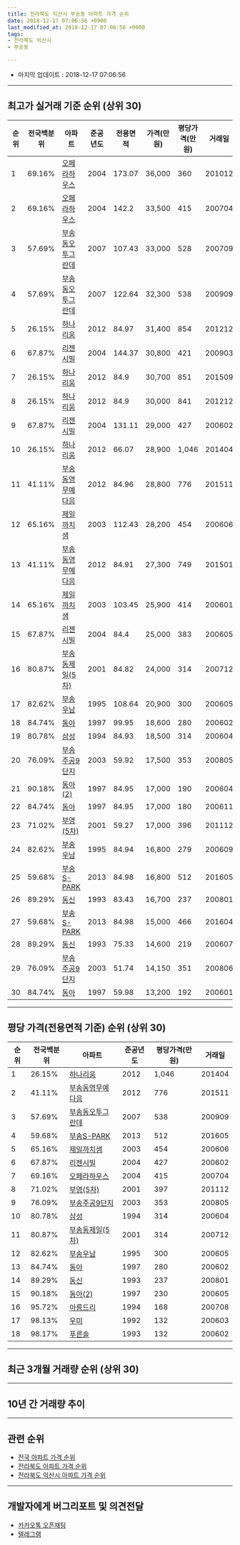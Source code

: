 ```yaml
---
title: 전라북도 익산시 부송동 아파트 가격 순위
date: 2018-12-17 07:06:56 +0900
last_modified_at: 2018-12-17 07:06:56 +0900
tags:
- 전라북도 익산시
- 부송동

---
```


* 마지막 업데이트 : 2018-12-17 07:06:56

---

## 최고가 실거래 기준 순위 (상위 30)


|순위|전국백분위|아파트|준공년도|전용면적|가격(만원)|평당가격(만원)|거래일|
|---|---|---|---|---|---|---|---|
|1|69.16%|[오페라하우스](https://search.naver.com/search.naver?query=%EC%A0%84%EB%9D%BC%EB%B6%81%EB%8F%84+%EC%9D%B5%EC%82%B0%EC%8B%9C+%EB%B6%80%EC%86%A1%EB%8F%99+%EC%98%A4%ED%8E%98%EB%9D%BC%ED%95%98%EC%9A%B0%EC%8A%A4)|2004|173.07|36,000|360|201012|
|2|69.16%|[오페라하우스](https://search.naver.com/search.naver?query=%EC%A0%84%EB%9D%BC%EB%B6%81%EB%8F%84+%EC%9D%B5%EC%82%B0%EC%8B%9C+%EB%B6%80%EC%86%A1%EB%8F%99+%EC%98%A4%ED%8E%98%EB%9D%BC%ED%95%98%EC%9A%B0%EC%8A%A4)|2004|142.2|33,500|415|200704|
|3|57.69%|[부송동오투그란데](https://search.naver.com/search.naver?query=%EC%A0%84%EB%9D%BC%EB%B6%81%EB%8F%84+%EC%9D%B5%EC%82%B0%EC%8B%9C+%EB%B6%80%EC%86%A1%EB%8F%99+%EB%B6%80%EC%86%A1%EB%8F%99%EC%98%A4%ED%88%AC%EA%B7%B8%EB%9E%80%EB%8D%B0)|2007|107.43|33,000|528|200709|
|4|57.69%|[부송동오투그란데](https://search.naver.com/search.naver?query=%EC%A0%84%EB%9D%BC%EB%B6%81%EB%8F%84+%EC%9D%B5%EC%82%B0%EC%8B%9C+%EB%B6%80%EC%86%A1%EB%8F%99+%EB%B6%80%EC%86%A1%EB%8F%99%EC%98%A4%ED%88%AC%EA%B7%B8%EB%9E%80%EB%8D%B0)|2007|122.64|32,300|538|200909|
|5|26.15%|[하나리움](https://search.naver.com/search.naver?query=%EC%A0%84%EB%9D%BC%EB%B6%81%EB%8F%84+%EC%9D%B5%EC%82%B0%EC%8B%9C+%EB%B6%80%EC%86%A1%EB%8F%99+%ED%95%98%EB%82%98%EB%A6%AC%EC%9B%80)|2012|84.97|31,400|854|201212|
|6|67.87%|[리젠시빌](https://search.naver.com/search.naver?query=%EC%A0%84%EB%9D%BC%EB%B6%81%EB%8F%84+%EC%9D%B5%EC%82%B0%EC%8B%9C+%EB%B6%80%EC%86%A1%EB%8F%99+%EB%A6%AC%EC%A0%A0%EC%8B%9C%EB%B9%8C)|2004|144.37|30,800|421|200903|
|7|26.15%|[하나리움](https://search.naver.com/search.naver?query=%EC%A0%84%EB%9D%BC%EB%B6%81%EB%8F%84+%EC%9D%B5%EC%82%B0%EC%8B%9C+%EB%B6%80%EC%86%A1%EB%8F%99+%ED%95%98%EB%82%98%EB%A6%AC%EC%9B%80)|2012|84.9|30,700|851|201509|
|8|26.15%|[하나리움](https://search.naver.com/search.naver?query=%EC%A0%84%EB%9D%BC%EB%B6%81%EB%8F%84+%EC%9D%B5%EC%82%B0%EC%8B%9C+%EB%B6%80%EC%86%A1%EB%8F%99+%ED%95%98%EB%82%98%EB%A6%AC%EC%9B%80)|2012|84.9|30,000|841|201212|
|9|67.87%|[리젠시빌](https://search.naver.com/search.naver?query=%EC%A0%84%EB%9D%BC%EB%B6%81%EB%8F%84+%EC%9D%B5%EC%82%B0%EC%8B%9C+%EB%B6%80%EC%86%A1%EB%8F%99+%EB%A6%AC%EC%A0%A0%EC%8B%9C%EB%B9%8C)|2004|131.11|29,000|427|200602|
|10|26.15%|[하나리움](https://search.naver.com/search.naver?query=%EC%A0%84%EB%9D%BC%EB%B6%81%EB%8F%84+%EC%9D%B5%EC%82%B0%EC%8B%9C+%EB%B6%80%EC%86%A1%EB%8F%99+%ED%95%98%EB%82%98%EB%A6%AC%EC%9B%80)|2012|66.07|28,900|1,046|201404|
|11|41.11%|[부송동영무예다음](https://search.naver.com/search.naver?query=%EC%A0%84%EB%9D%BC%EB%B6%81%EB%8F%84+%EC%9D%B5%EC%82%B0%EC%8B%9C+%EB%B6%80%EC%86%A1%EB%8F%99+%EB%B6%80%EC%86%A1%EB%8F%99%EC%98%81%EB%AC%B4%EC%98%88%EB%8B%A4%EC%9D%8C)|2012|84.96|28,800|776|201511|
|12|65.16%|[제일까치샘](https://search.naver.com/search.naver?query=%EC%A0%84%EB%9D%BC%EB%B6%81%EB%8F%84+%EC%9D%B5%EC%82%B0%EC%8B%9C+%EB%B6%80%EC%86%A1%EB%8F%99+%EC%A0%9C%EC%9D%BC%EA%B9%8C%EC%B9%98%EC%83%98)|2003|112.43|28,200|454|200606|
|13|41.11%|[부송동영무예다음](https://search.naver.com/search.naver?query=%EC%A0%84%EB%9D%BC%EB%B6%81%EB%8F%84+%EC%9D%B5%EC%82%B0%EC%8B%9C+%EB%B6%80%EC%86%A1%EB%8F%99+%EB%B6%80%EC%86%A1%EB%8F%99%EC%98%81%EB%AC%B4%EC%98%88%EB%8B%A4%EC%9D%8C)|2012|84.91|27,300|749|201501|
|14|65.16%|[제일까치샘](https://search.naver.com/search.naver?query=%EC%A0%84%EB%9D%BC%EB%B6%81%EB%8F%84+%EC%9D%B5%EC%82%B0%EC%8B%9C+%EB%B6%80%EC%86%A1%EB%8F%99+%EC%A0%9C%EC%9D%BC%EA%B9%8C%EC%B9%98%EC%83%98)|2003|103.45|25,900|414|200601|
|15|67.87%|[리젠시빌](https://search.naver.com/search.naver?query=%EC%A0%84%EB%9D%BC%EB%B6%81%EB%8F%84+%EC%9D%B5%EC%82%B0%EC%8B%9C+%EB%B6%80%EC%86%A1%EB%8F%99+%EB%A6%AC%EC%A0%A0%EC%8B%9C%EB%B9%8C)|2004|84.4|25,000|383|200605|
|16|80.87%|[부송동제일(5차)](https://search.naver.com/search.naver?query=%EC%A0%84%EB%9D%BC%EB%B6%81%EB%8F%84+%EC%9D%B5%EC%82%B0%EC%8B%9C+%EB%B6%80%EC%86%A1%EB%8F%99+%EB%B6%80%EC%86%A1%EB%8F%99%EC%A0%9C%EC%9D%BC%285%EC%B0%A8%29)|2001|84.82|24,000|314|200712|
|17|82.62%|[부송우남](https://search.naver.com/search.naver?query=%EC%A0%84%EB%9D%BC%EB%B6%81%EB%8F%84+%EC%9D%B5%EC%82%B0%EC%8B%9C+%EB%B6%80%EC%86%A1%EB%8F%99+%EB%B6%80%EC%86%A1%EC%9A%B0%EB%82%A8)|1995|108.64|20,900|300|200605|
|18|84.74%|[동아](https://search.naver.com/search.naver?query=%EC%A0%84%EB%9D%BC%EB%B6%81%EB%8F%84+%EC%9D%B5%EC%82%B0%EC%8B%9C+%EB%B6%80%EC%86%A1%EB%8F%99+%EB%8F%99%EC%95%84)|1997|99.95|18,600|280|200602|
|19|80.78%|[삼성](https://search.naver.com/search.naver?query=%EC%A0%84%EB%9D%BC%EB%B6%81%EB%8F%84+%EC%9D%B5%EC%82%B0%EC%8B%9C+%EB%B6%80%EC%86%A1%EB%8F%99+%EC%82%BC%EC%84%B1)|1994|84.93|18,500|314|200604|
|20|76.09%|[부송주공9단지](https://search.naver.com/search.naver?query=%EC%A0%84%EB%9D%BC%EB%B6%81%EB%8F%84+%EC%9D%B5%EC%82%B0%EC%8B%9C+%EB%B6%80%EC%86%A1%EB%8F%99+%EB%B6%80%EC%86%A1%EC%A3%BC%EA%B3%B59%EB%8B%A8%EC%A7%80)|2003|59.92|17,500|353|200805|
|21|90.18%|[동아(2)](https://search.naver.com/search.naver?query=%EC%A0%84%EB%9D%BC%EB%B6%81%EB%8F%84+%EC%9D%B5%EC%82%B0%EC%8B%9C+%EB%B6%80%EC%86%A1%EB%8F%99+%EB%8F%99%EC%95%84%282%29)|1997|84.95|17,000|190|200604|
|22|84.74%|[동아](https://search.naver.com/search.naver?query=%EC%A0%84%EB%9D%BC%EB%B6%81%EB%8F%84+%EC%9D%B5%EC%82%B0%EC%8B%9C+%EB%B6%80%EC%86%A1%EB%8F%99+%EB%8F%99%EC%95%84)|1997|84.95|17,000|180|200611|
|23|71.02%|[부영(5차)](https://search.naver.com/search.naver?query=%EC%A0%84%EB%9D%BC%EB%B6%81%EB%8F%84+%EC%9D%B5%EC%82%B0%EC%8B%9C+%EB%B6%80%EC%86%A1%EB%8F%99+%EB%B6%80%EC%98%81%285%EC%B0%A8%29)|2001|59.27|17,000|396|201112|
|24|82.62%|[부송우남](https://search.naver.com/search.naver?query=%EC%A0%84%EB%9D%BC%EB%B6%81%EB%8F%84+%EC%9D%B5%EC%82%B0%EC%8B%9C+%EB%B6%80%EC%86%A1%EB%8F%99+%EB%B6%80%EC%86%A1%EC%9A%B0%EB%82%A8)|1995|84.94|16,800|279|200609|
|25|59.68%|[부송S-PARK](https://search.naver.com/search.naver?query=%EC%A0%84%EB%9D%BC%EB%B6%81%EB%8F%84+%EC%9D%B5%EC%82%B0%EC%8B%9C+%EB%B6%80%EC%86%A1%EB%8F%99+%EB%B6%80%EC%86%A1S-PARK)|2013|84.98|16,800|512|201605|
|26|89.29%|[동신](https://search.naver.com/search.naver?query=%EC%A0%84%EB%9D%BC%EB%B6%81%EB%8F%84+%EC%9D%B5%EC%82%B0%EC%8B%9C+%EB%B6%80%EC%86%A1%EB%8F%99+%EB%8F%99%EC%8B%A0)|1993|83.43|16,700|237|200801|
|27|59.68%|[부송S-PARK](https://search.naver.com/search.naver?query=%EC%A0%84%EB%9D%BC%EB%B6%81%EB%8F%84+%EC%9D%B5%EC%82%B0%EC%8B%9C+%EB%B6%80%EC%86%A1%EB%8F%99+%EB%B6%80%EC%86%A1S-PARK)|2013|84.98|15,000|466|201604|
|28|89.29%|[동신](https://search.naver.com/search.naver?query=%EC%A0%84%EB%9D%BC%EB%B6%81%EB%8F%84+%EC%9D%B5%EC%82%B0%EC%8B%9C+%EB%B6%80%EC%86%A1%EB%8F%99+%EB%8F%99%EC%8B%A0)|1993|75.33|14,600|219|200607|
|29|76.09%|[부송주공9단지](https://search.naver.com/search.naver?query=%EC%A0%84%EB%9D%BC%EB%B6%81%EB%8F%84+%EC%9D%B5%EC%82%B0%EC%8B%9C+%EB%B6%80%EC%86%A1%EB%8F%99+%EB%B6%80%EC%86%A1%EC%A3%BC%EA%B3%B59%EB%8B%A8%EC%A7%80)|2003|51.74|14,150|351|200806|
|30|84.74%|[동아](https://search.naver.com/search.naver?query=%EC%A0%84%EB%9D%BC%EB%B6%81%EB%8F%84+%EC%9D%B5%EC%82%B0%EC%8B%9C+%EB%B6%80%EC%86%A1%EB%8F%99+%EB%8F%99%EC%95%84)|1997|59.98|13,200|192|200601|


---

## 평당 가격(전용면적 기준) 순위 (상위 30)


|순위|전국백분위|아파트|준공년도|평당가격(만원)|거래일|
|---|---|---|---|---|---|
|1|26.15%|[하나리움](https://search.naver.com/search.naver?query=%EC%A0%84%EB%9D%BC%EB%B6%81%EB%8F%84+%EC%9D%B5%EC%82%B0%EC%8B%9C+%EB%B6%80%EC%86%A1%EB%8F%99+%ED%95%98%EB%82%98%EB%A6%AC%EC%9B%80)|2012|1,046|201404|
|2|41.11%|[부송동영무예다음](https://search.naver.com/search.naver?query=%EC%A0%84%EB%9D%BC%EB%B6%81%EB%8F%84+%EC%9D%B5%EC%82%B0%EC%8B%9C+%EB%B6%80%EC%86%A1%EB%8F%99+%EB%B6%80%EC%86%A1%EB%8F%99%EC%98%81%EB%AC%B4%EC%98%88%EB%8B%A4%EC%9D%8C)|2012|776|201511|
|3|57.69%|[부송동오투그란데](https://search.naver.com/search.naver?query=%EC%A0%84%EB%9D%BC%EB%B6%81%EB%8F%84+%EC%9D%B5%EC%82%B0%EC%8B%9C+%EB%B6%80%EC%86%A1%EB%8F%99+%EB%B6%80%EC%86%A1%EB%8F%99%EC%98%A4%ED%88%AC%EA%B7%B8%EB%9E%80%EB%8D%B0)|2007|538|200909|
|4|59.68%|[부송S-PARK](https://search.naver.com/search.naver?query=%EC%A0%84%EB%9D%BC%EB%B6%81%EB%8F%84+%EC%9D%B5%EC%82%B0%EC%8B%9C+%EB%B6%80%EC%86%A1%EB%8F%99+%EB%B6%80%EC%86%A1S-PARK)|2013|512|201605|
|5|65.16%|[제일까치샘](https://search.naver.com/search.naver?query=%EC%A0%84%EB%9D%BC%EB%B6%81%EB%8F%84+%EC%9D%B5%EC%82%B0%EC%8B%9C+%EB%B6%80%EC%86%A1%EB%8F%99+%EC%A0%9C%EC%9D%BC%EA%B9%8C%EC%B9%98%EC%83%98)|2003|454|200606|
|6|67.87%|[리젠시빌](https://search.naver.com/search.naver?query=%EC%A0%84%EB%9D%BC%EB%B6%81%EB%8F%84+%EC%9D%B5%EC%82%B0%EC%8B%9C+%EB%B6%80%EC%86%A1%EB%8F%99+%EB%A6%AC%EC%A0%A0%EC%8B%9C%EB%B9%8C)|2004|427|200602|
|7|69.16%|[오페라하우스](https://search.naver.com/search.naver?query=%EC%A0%84%EB%9D%BC%EB%B6%81%EB%8F%84+%EC%9D%B5%EC%82%B0%EC%8B%9C+%EB%B6%80%EC%86%A1%EB%8F%99+%EC%98%A4%ED%8E%98%EB%9D%BC%ED%95%98%EC%9A%B0%EC%8A%A4)|2004|415|200704|
|8|71.02%|[부영(5차)](https://search.naver.com/search.naver?query=%EC%A0%84%EB%9D%BC%EB%B6%81%EB%8F%84+%EC%9D%B5%EC%82%B0%EC%8B%9C+%EB%B6%80%EC%86%A1%EB%8F%99+%EB%B6%80%EC%98%81%285%EC%B0%A8%29)|2001|397|201112|
|9|76.09%|[부송주공9단지](https://search.naver.com/search.naver?query=%EC%A0%84%EB%9D%BC%EB%B6%81%EB%8F%84+%EC%9D%B5%EC%82%B0%EC%8B%9C+%EB%B6%80%EC%86%A1%EB%8F%99+%EB%B6%80%EC%86%A1%EC%A3%BC%EA%B3%B59%EB%8B%A8%EC%A7%80)|2003|353|200805|
|10|80.78%|[삼성](https://search.naver.com/search.naver?query=%EC%A0%84%EB%9D%BC%EB%B6%81%EB%8F%84+%EC%9D%B5%EC%82%B0%EC%8B%9C+%EB%B6%80%EC%86%A1%EB%8F%99+%EC%82%BC%EC%84%B1)|1994|314|200604|
|11|80.87%|[부송동제일(5차)](https://search.naver.com/search.naver?query=%EC%A0%84%EB%9D%BC%EB%B6%81%EB%8F%84+%EC%9D%B5%EC%82%B0%EC%8B%9C+%EB%B6%80%EC%86%A1%EB%8F%99+%EB%B6%80%EC%86%A1%EB%8F%99%EC%A0%9C%EC%9D%BC%285%EC%B0%A8%29)|2001|314|200712|
|12|82.62%|[부송우남](https://search.naver.com/search.naver?query=%EC%A0%84%EB%9D%BC%EB%B6%81%EB%8F%84+%EC%9D%B5%EC%82%B0%EC%8B%9C+%EB%B6%80%EC%86%A1%EB%8F%99+%EB%B6%80%EC%86%A1%EC%9A%B0%EB%82%A8)|1995|300|200605|
|13|84.74%|[동아](https://search.naver.com/search.naver?query=%EC%A0%84%EB%9D%BC%EB%B6%81%EB%8F%84+%EC%9D%B5%EC%82%B0%EC%8B%9C+%EB%B6%80%EC%86%A1%EB%8F%99+%EB%8F%99%EC%95%84)|1997|280|200602|
|14|89.29%|[동신](https://search.naver.com/search.naver?query=%EC%A0%84%EB%9D%BC%EB%B6%81%EB%8F%84+%EC%9D%B5%EC%82%B0%EC%8B%9C+%EB%B6%80%EC%86%A1%EB%8F%99+%EB%8F%99%EC%8B%A0)|1993|237|200801|
|15|90.18%|[동아(2)](https://search.naver.com/search.naver?query=%EC%A0%84%EB%9D%BC%EB%B6%81%EB%8F%84+%EC%9D%B5%EC%82%B0%EC%8B%9C+%EB%B6%80%EC%86%A1%EB%8F%99+%EB%8F%99%EC%95%84%282%29)|1997|230|200605|
|16|95.72%|[아름드리](https://search.naver.com/search.naver?query=%EC%A0%84%EB%9D%BC%EB%B6%81%EB%8F%84+%EC%9D%B5%EC%82%B0%EC%8B%9C+%EB%B6%80%EC%86%A1%EB%8F%99+%EC%95%84%EB%A6%84%EB%93%9C%EB%A6%AC)|1994|168|200708|
|17|98.13%|[우미](https://search.naver.com/search.naver?query=%EC%A0%84%EB%9D%BC%EB%B6%81%EB%8F%84+%EC%9D%B5%EC%82%B0%EC%8B%9C+%EB%B6%80%EC%86%A1%EB%8F%99+%EC%9A%B0%EB%AF%B8)|1992|132|200603|
|18|98.17%|[푸른솔](https://search.naver.com/search.naver?query=%EC%A0%84%EB%9D%BC%EB%B6%81%EB%8F%84+%EC%9D%B5%EC%82%B0%EC%8B%9C+%EB%B6%80%EC%86%A1%EB%8F%99+%ED%91%B8%EB%A5%B8%EC%86%94)|1993|132|200602|


---

## 최근 3개월 거래량 순위 (상위 30)


<div style="width:100%;">
    <canvas id="deal_count_ranking" height="250"></canvas>
</div>


<script>
new Chart(document.getElementById("deal_count_ranking"), {
    type: 'horizontalBar',
    data: {
        labels: ['동아', '부송우남', '리젠시빌', '푸른솔', '우미', '부영(5차)', '동아(2)', '아름드리', '부송주공9단지', '부송동제일(5차)', '부송동영무예다음', '삼성', '동신', '오페라하우스', '하나리움', '부송동오투그란데'],
        datasets: [{
            label: '실거래 수',
            data: [10, 10, 10, 8, 8, 8, 6, 6, 6, 3, 3, 2, 2, 2, 2, 1],
            borderColor: "rgba(255, 0, 128, 1)",
            backgroundColor: "rgba(255, 0, 128, 0.5)",
            fill: false,
        }]
    },
    options: {
        responsive: true,
        title: {
            display: true,
            text: '최근 3개월 거래량 순위'
        },
        tooltips: {
            mode: 'index',
            intersect: false,
            callbacks: {
                title: function(tooltipItems, data) {
                    return "실거래 수:";
                },
                label: function(tooltipItem, data) {
                    return data.labels[tooltipItem.index] + ": " + tooltipItem.xLabel;
                }
            }
        },
        hover: {
            mode: 'nearest',
            intersect: true
        },
        scales: {
            xAxes: [{
                display: true,
                scaleLabel: {
                    display: true,
                    labelString: '실거래 수'
                },
                ticks: {
                    suggestedMin: 0,
                }
            }],
            yAxes: [{
                display: true,
                ticks: {
                    autoSkip: false,
                    callback: function(value, index, values) {
                        if (value.length > 15)
                            return value.substr(0, 13) + "...";
                        else
                            return value;
                    }
                },
                scaleLabel: {
                    display: false,
                }
            }]
        }
    }
});

</script>


---

## 10년 간 거래량 추이


<div style="width:100%;">
    <canvas id="deal_progress" height="250"></canvas>
</div>

<script>
new Chart(document.getElementById("deal_progress"), {
    type: 'line',
    data: {
        labels: ['200812','200901','200902','200903','200904','200905','200906','200907','200908','200909','200910','200911','200912','201001','201002','201003','201004','201005','201006','201007','201008','201009','201010','201011','201012','201101','201102','201103','201104','201105','201106','201107','201108','201109','201110','201111','201112','201201','201202','201203','201204','201205','201206','201207','201208','201209','201210','201211','201212','201301','201302','201303','201304','201305','201306','201307','201308','201309','201310','201311','201312','201401','201402','201403','201404','201405','201406','201407','201408','201409','201410','201411','201412','201501','201502','201503','201504','201505','201506','201507','201508','201509','201510','201511','201512','201601','201602','201603','201604','201605','201606','201607','201608','201609','201610','201611','201612','201701','201702','201703','201704','201705','201706','201707','201708','201709','201710','201711','201712','201801','201802','201803','201804','201805','201806','201807','201808','201809','201810','201811','201812'],
        datasets: [{
            label: '실거래 수',
            pointRadius: 1,
            data: [11, 25, 51, 45, 39, 41, 38, 56, 43, 52, 39, 46, 42, 50, 68, 76, 71, 44, 53, 41, 32, 48, 56, 71, 63, 50, 52, 73, 41, 41, 41, 46, 39, 34, 61, 40, 88, 39, 59, 26, 31, 24, 26, 5, 21, 34, 41, 48, 47, 42, 41, 49, 57, 44, 57, 33, 48, 44, 49, 39, 41, 41, 45, 59, 51, 38, 38, 40, 51, 42, 55, 42, 36, 64, 48, 56, 59, 62, 64, 59, 73, 57, 67, 47, 52, 44, 59, 63, 56, 65, 54, 64, 88, 88, 90, 55, 46, 47, 52, 70, 54, 66, 70, 60, 53, 39, 37, 36, 35, 37, 39, 56, 41, 35, 53, 34, 63, 51, 57, 25, 5],
            borderColor: "rgba(255, 201, 14, 1)",
            backgroundColor: "rgba(255, 201, 14, 0.5)",
            fill: true,
        }]
    },
    options: {
        responsive: true,
        title: {
            display: true,
            text: '10년간 거래량 추이'
        },
        tooltips: {
            mode: 'index',
            intersect: false,
        },
        hover: {
            mode: 'nearest',
            intersect: true
        },
        scales: {
            xAxes: [{
                display: true,
                scaleLabel: {
                    display: true,
                    labelString: '년/월'
                }
            }],
            yAxes: [{
                display: true,
                ticks: {
                    suggestedMin: 0,
                },
                scaleLabel: {
                    display: true,
                    labelString: '실거래 수'
                }
            }]
        }
    }
});

</script>


---

## 관련 순위

- [전국 아파트 가격 순위](https://inasie.github.io/apt-ranking/전국)
- [전라북도 아파트 가격 순위](https://inasie.github.io/apt-ranking/전라북도)
- [전라북도 익산시 아파트 가격 순위](https://inasie.github.io/apt-ranking/전라북도-익산시)


---

## 개발자에게 버그리포트 및 의견전달

- [카카오톡 오픈채팅](https://open.kakao.com/o/gLJUAP4)
- [텔레그램](https://t.me/inasie)

